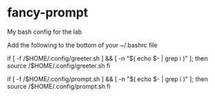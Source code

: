 # fancy-prompt
My bash config for the lab

Add the following to the bottom of your ~/.bashrc file

if [ -f /$HOME/.config/greeter.sh ] && [ -n "$( echo $- | grep i )" ]; then
	source /$HOME/.config/greeter.sh
fi

if [ -f /$HOME/.config/prompt.sh ] && [ -n "$( echo $- | grep i )" ]; then
	source /$HOME/.config/prompt.sh
fi
